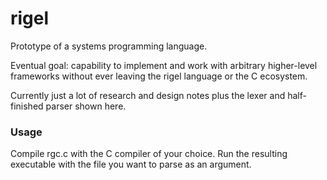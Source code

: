 # rigel
Prototype of a systems programming language.

Eventual goal: capability to implement and work with arbitrary higher-level frameworks without ever leaving the rigel language or the C ecosystem.

Currently just a lot of research and design notes plus the lexer and half-finished parser shown here.

### Usage
Compile rgc.c with the C compiler of your choice.
Run the resulting executable with the file you want to parse as an argument.
